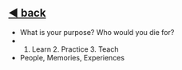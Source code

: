 ---
---

## [:arrow_backward: back](./../../../index.md)
- What is your purpose? Who would you die for?
- 1. Learn 2. Practice 3. Teach
- People, Memories, Experiences